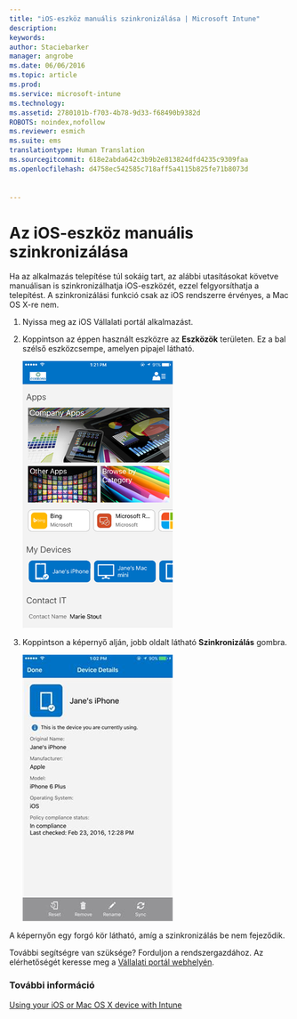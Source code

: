 ```yaml
---
title: "iOS-eszköz manuális szinkronizálása | Microsoft Intune"
description: 
keywords: 
author: Staciebarker
manager: angrobe
ms.date: 06/06/2016
ms.topic: article
ms.prod: 
ms.service: microsoft-intune
ms.technology: 
ms.assetid: 2780101b-f703-4b78-9d33-f68490b9382d
ROBOTS: noindex,nofollow
ms.reviewer: esmich
ms.suite: ems
translationtype: Human Translation
ms.sourcegitcommit: 618e2abda642c3b9b2e813824dfd4235c9309faa
ms.openlocfilehash: d4758ec542585c718aff5a4115b825fe71b8073d


---
```



# Az iOS-eszköz manuális szinkronizálása

Ha az alkalmazás telepítése túl sokáig tart, az alábbi utasításokat követve manuálisan is szinkronizálhatja iOS-eszközét, ezzel felgyorsíthatja a telepítést. A szinkronizálási funkció csak az iOS rendszerre érvényes, a Mac OS X-re nem.

1. Nyissa meg az iOS Vállalati portál alkalmazást.

2. Koppintson az éppen használt eszközre az **Eszközök** területen. Ez a bal szélső eszközcsempe, amelyen pipajel látható.

    ![ios-sync-1-comp-portal-apps](./media/ios-sync-1-comp-portal-apps.png)

3.  Koppintson a képernyő alján, jobb oldalt látható **Szinkronizálás** gombra.

    ![ios-sync-2-sync-button](./media/ios-sync-2-sync-button.png)

A képernyőn egy forgó kör látható, amíg a szinkronizálás be nem fejeződik.

További segítségre van szüksége? Forduljon a rendszergazdához. Az elérhetőségét keresse meg a [Vállalati portál webhelyén](http://portal.manage.microsoft.com).

### További információ
[Using your iOS or Mac OS X device with Intune](using-your-ios-or-mac-os-x-device-with-intune.md)



<!--HONumber=Jul16_HO4-->



